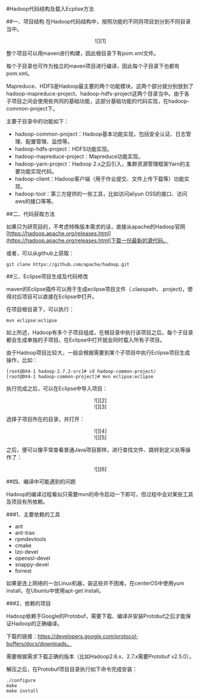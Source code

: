 #Hadoop代码结构及载入Ecplise方法

##一、项目结构
在Hadoop代码结构中，按照功能的不同将项目划分到不同目录当中。

<center>![][1]</center>

整个项目可以用maven进行构建，因此根目录下有pom.xml文件。

每个子目录也可作为独立的maven项目进行编译，因此每个子目录下也都有pom.xml。

Mapreduce、HDFS是Hadoop最主要的两个功能模块，这两个部分就分别放到了hadoop-mapreduce-project、hadoop-hdfs-project这两个目录当中。由于各子项目之间会使用些共同的基础功能，这部分基础功能的代码实现，在hadoop-common-project下。

主要子目录中的功能如下：

- hadoop-common-project：Hadoop基本功能实现，包括安全认证、日志管理、配置管理、监控等。
- hadoop-hdfs-project：HDFS功能实现。
- hadoop-mapreduce-project：Mapreduce功能实现。
- hadoop-yarn-project：Hadoop 2.x之后引入，集群资源管理框架Yarn的主要功能实现代码。
- hadoop-client：Hadoop客户端（用于作业提交、文件上传下载等）功能实现。
- hadoop-tool：第三方提供的一些工具，比如访问aliyun OSS的接口、访问aws的接口等等。

##二、代码获取方法

如果只为研究目的，不考虑特殊版本需求的话，直接从apache的Hadoop官网[https://hadoop.apache.org/releases.html](https://hadoop.apache.org/releases.html)下载一份最新的源代码。

或者，可以从github上获取：

    git clone https://github.com/apache/hadoop.git

##三、Eclipse项目生成及代码修改

maven的Eclipse插件可以用于生成eclipse项目文件（.classpath、.project)，使得对应项目可以直接在Eclipse中打开。

在项目根目录下，可以执行：

    mvn eclipse:eclipse

如上所述，Hadoop有多个子项目组成，在根目录中执行该项目之后，每个子目录都会生成单独的子项目。在Eclipse中打开就会同时载入所有子项目。

由于Hadoop项目比较大，一般会根据需要到某个子项目中执行Eclipse项目生成操作，比如：

    [root@DX4-1 hadoop-2.7.2-src]# cd hadoop-common-project/
    [root@DX4-1 hadoop-common-project]# mvn eclipse:eclipse

执行完成之后，可以在Eclipse中导入项目：

<center>![][2]</center>

<center>![][3]</center>

选择子项目所在的目录，并打开：
<center>![][4]</center>

<center>![][5]</center>

之后，便可以像平常查看普通Java项目那样，进行查找文件、跳转到定义处等操作了：

<center>![][6]</center>

##四、编译中可能遇到的问题

Hadoop的编译过程看似只需要mvn的命令启动一下即可，但过程中会对某些工具及项目有所依赖。

###1、主要依赖的工具
- ant
- ant-trax
- rpmdevtools
- cmake
- lzo-devel
- openssl-devel
- snappy-devel
- forrest

如果是连上网络的一台Linux机器，装这些并不困难，在centerOS中使用yum install，在Ubuntu中使用apt-get install。

###2、依赖的项目

Hadoop依赖于Google的Protobuf，需要下载、编译并安装Protobuf之后才能保证Hadoop的正确编译。

下载的链接：https://developers.google.com/protocol-buffers/docs/downloads。

需要根据需求下载正确的版本（比如Hadoop2.6.x、2.7.x需要Protobuf v2.5.0）。

解压之后，在Protobuf项目目录执行如下命令完成安装：

    ./configure
    make
    make install

[1]: resources/sourcestr.png
[2]: resources/eclipseimport.png
[3]: resources/eclipseimport2.png
[4]: resources/eclipseimport3.png
[5]: resources/eclipseimport4.png
[6]: resources/sourcenavicate.png